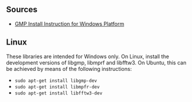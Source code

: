 ## Sources

- [GMP Install Instruction for Windows Platform](https://cs.nyu.edu/~exact/core/gmp/index.html)

## Linux

These libraries are intended for Windows only.  On Linux, install the 
development versions of libgmp, libmprf and libfftw3.  On Ubuntu, this can be 
achieved by means of the following instructions:

- `sudo apt-get install libgmp-dev`
- `sudo apt-get install libmpfr-dev`
- `sudo apt-get install libfftw3-dev`

